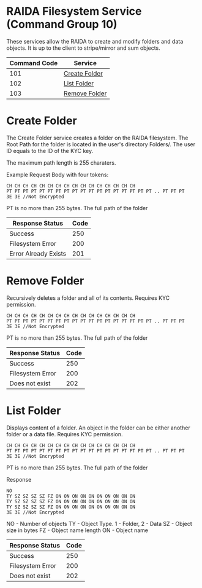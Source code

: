 # RAIDA Filesystem Service (Command Group 10)

These services allow the RAIDA to create and modify folders and data objects. 
It is up to the client to stripe/mirror and sum objects.


Command Code | Service 
--- | --- 
101 | [Create Folder](#create-folder)
102 | [List Folder](#ls-folder)
103 | [Remove Folder](#remove-folder)


# Create Folder
The Create Folder service creates a folder on the RAIDA filesystem.
The Root Path for the folder is located in the user's directory Folders/<UserID>. The user ID equals to the ID of the KYC key.

The maximum path length is 255 charaters.

Example Request Body with four tokens:
```hex
CH CH CH CH CH CH CH CH CH CH CH CH CH CH CH CH
PT PT PT PT PT PT PT PT PT PT PT PT PT PT PT PT PT PT .. PT PT PT
3E 3E //Not Encrypted
```

PT is no more than 255 bytes. The full path of the folder


Response Status | Code
---|---
Success | 250
Filesystem Error | 200
Error Already Exists | 201



# Remove Folder
Recursively deletes a folder and all of its contents.
Requires KYC permission.



```hex
CH CH CH CH CH CH CH CH CH CH CH CH CH CH CH CH
PT PT PT PT PT PT PT PT PT PT PT PT PT PT PT PT PT PT .. PT PT PT
3E 3E //Not Encrypted
```

PT is no more than 255 bytes. The full path of the folder


Response Status | Code
---|---
Success | 250
Filesystem Error | 200
Does not exist | 202



# List Folder
Displays content of a folder.
An object in the folder can be either another folder or a data file.
Requires KYC permission.


```hex
CH CH CH CH CH CH CH CH CH CH CH CH CH CH CH CH
PT PT PT PT PT PT PT PT PT PT PT PT PT PT PT PT PT PT .. PT PT PT
3E 3E //Not Encrypted
```

PT is no more than 255 bytes. The full path of the folder


Response

```hex
NO
TY SZ SZ SZ SZ FZ ON ON ON ON ON ON ON ON ON ON
TY SZ SZ SZ SZ FZ ON ON ON ON ON ON ON ON ON ON
TY SZ SZ SZ SZ FZ ON ON ON ON ON ON ON ON ON ON
3E 3E //Not Encrypted
```

NO - Number of objects
TY - Object Type. 1 - Folder, 2 - Data
SZ - Object size in bytes
FZ - Object name length
ON - Object name

Response Status | Code
---|---
Success | 250
Filesystem Error | 200
Does not exist | 202
